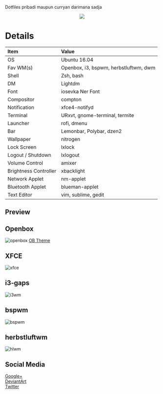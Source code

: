 Dotfiles pribadi maupun curryan darimana sadja

<p align="center">
	<a name="top" href="https://github.com/fikriomar16/dotfiles"><img src="http://dotfiles.github.io/images/dotfiles-logo.png">
	</a>
</p>

# Details

| Item | Value |
| :--- | :---- |
| OS | Ubuntu 16.04 |
| Fav WM(s) | Openbox, i3, bspwm, herbstluftwm, dwm |
| Shell | Zsh, bash |
| DM | Lightdm |
| Font | iosevka Ner Font |
| Compositor | compton |
| Notification | xfce4-notifyd |
| Terminal | URxvt, gnome-terminal, termite |
| Launcher | rofi, dmenu |
| Bar | Lemonbar, Polybar, dzen2 |
| Wallpaper | nitrogen |
| Lock Screen | lxlock |
| Logout / Shutdown | lxlogout |
| Volume Control | amixer |
| Brightness Controller | xbacklight |
| Network Applet | nm-applet |
| Bluetooth Applet | blueman-applet |
| Text Editor | vim, sublime, gedit |

## Preview

## Openbox
![openbox](https://i.imgur.com/qDV3qz0.png)
[OB Theme](https://github.com/fikriomar16/OBTheme-Collections)<br />

## XFCE
![xfce](https://orig00.deviantart.net/b506/f/2018/008/8/4/accidentally_ngidol_by_fikriomar16-dbzciec.png)

## i3-gaps
![i3wm](https://orig00.deviantart.net/2c8e/f/2018/029/b/7/play_with_i3_gaps_by_fikriomar16-dc1ircw.png)

## bspwm
![bspwm](https://orig00.deviantart.net/776d/f/2018/037/5/c/_re_make_by_fikriomar16-dc2citp.png)

## herbstluftwm
![hlwm](https://orig00.deviantart.net/af96/f/2018/026/6/8/herbstluftwm_by_fikriomar16-dc1afhg.png)


## Social Media
[Google+](https://plus.google.com/+FikriOmar) <br />
[DeviantArt](http://fikriomar16.deviantart.com) <br />
[Twitter](https://twitter.com/fikriomar16)
